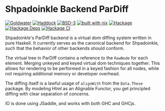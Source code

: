 # Shpadoinkle Backend ParDiff

[![Goldwater](https://gitlab.com/fresheyeball/Shpadoinkle/badges/master/pipeline.svg)](https://gitlab.com/fresheyeball/Shpadoinkle)
[![Haddock](https://img.shields.io/badge/haddock-master-informational)](https://shpadoinkle.org/backend-pardiff)
[![BSD-3](https://img.shields.io/badge/License-BSD%203--Clause-blue.svg)](https://opensource.org/licenses/BSD-3-Clause)
[![built with nix](https://img.shields.io/badge/built%20with-nix-41439a)](https://builtwithnix.org)
[![Hackage](https://img.shields.io/hackage/v/Shpadoinkle-backend-pardiff.svg)](https://hackage.haskell.org/package/Shpadoinkle-backend-pardiff)
[![Hackage Deps](https://img.shields.io/hackage-deps/v/Shpadoinkle-backend-pardiff.svg)](http://packdeps.haskellers.com/reverse/Shpadoinkle-backend-pardiff)
[![Hackage CI](https://matrix.hackage.haskell.org/api/v2/packages/Shpadoinkle-backend-pardiff/badge)](https://matrix.hackage.haskell.org/#/package/Shpadoinkle-backend-pardiff)


Shpadoinkle's ParDiff backend is a virtual dom diffing system written in pure Haskell.
It currently serves as the canonical backend for Shpadoinkle, such that the behavior of
other backends should conform.

The virtual tree in ParDiff contains a reference to the `RawNode` for each element. Merging
unkeyed and keyed virtual dom techniques together. This allows for rendering to be performed
in a keyed fashion for all nodes, while not requiring additional memory or developer overhead.

The diffing itself is a lawful usage of `alignWith` from the `Data.These` package. By modeling
Html as an Alignable Functor, you get principled diffing with clear separation of concerns.

IO is done using JSaddle, and works with both GHC and GHCjs.

